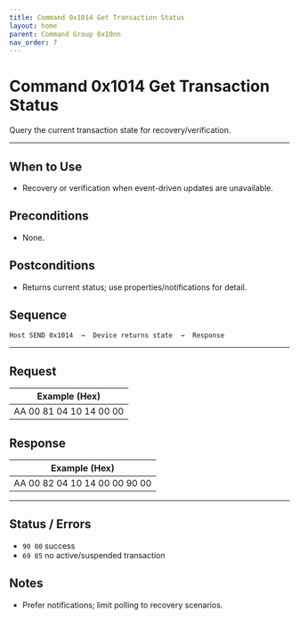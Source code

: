 ```yaml
---
title: Command 0x1014 Get Transaction Status
layout: home
parent: Command Group 0x10nn
nav_order: 7
---
```


# Command 0x1014 Get Transaction Status

Query the current transaction state for recovery/verification.

---

## When to Use
- Recovery or verification when event-driven updates are unavailable.

## Preconditions
- None.

## Postconditions
- Returns current status; use properties/notifications for detail.

## Sequence
```
Host SEND 0x1014  →  Device returns state  →  Response
```

---

## Request
| Example (Hex) |
|---------------|
| AA 00 81 04 10 14 00 00 |

## Response
| Example (Hex) |
|---------------|
| AA 00 82 04 10 14 00 00 90 00 |

---

## Status / Errors
- `90 00` success
- `69 85` no active/suspended transaction

## Notes
- Prefer notifications; limit polling to recovery scenarios.
